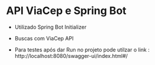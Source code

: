 # API ViaCep e Spring Bot

* Utilizado Spring Bot Initializer

* Buscas com ViaCep API

* Para testes após dar Run no projeto pode utilzar o link : http://localhost:8080/swagger-ui/index.html#/



